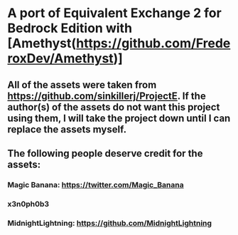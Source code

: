 # A port of Equivalent Exchange 2 for Bedrock Edition with [Amethyst(https://github.com/FrederoxDev/Amethyst)]
## All of the assets were taken from https://github.com/sinkillerj/ProjectE. If the author(s) of the assets do not want this project using them, I will take the project down until I can replace the assets myself.
## The following people deserve credit for the assets:
### Magic Banana: https://twitter.com/Magic_Banana
### x3n0ph0b3
### MidnightLightning: https://github.com/MidnightLightning
